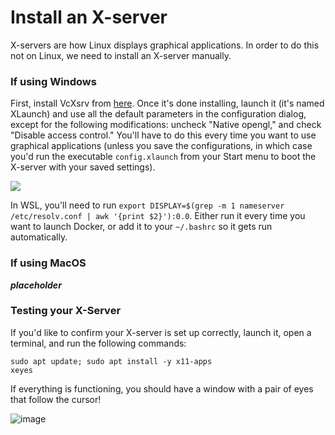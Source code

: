 # Install an X-server

X-servers are how Linux displays graphical applications. In order to do this not on Linux, we need
to install an X-server manually.

### If using Windows
First, install VcXsrv from [here](https://sourceforge.net/projects/vcxsrv/). Once it's done
installing, launch it (it's named XLaunch) and use all the default parameters in the 
configuration dialog, except for the following modifications: uncheck "Native opengl," and
check "Disable access control." You'll have to do this every time you want to use graphical
applications (unless you save the configurations, in which case you'd run the executable 
`config.xlaunch` from your Start menu to boot the X-server with your saved settings).

![](https://i.imgur.com/1EJWKh5.png)

In WSL, you'll need to run 
`export DISPLAY=$(grep -m 1 nameserver /etc/resolv.conf | awk '{print $2}'):0.0`. 
Either run it every time you want to launch Docker, or add it to your `~/.bashrc` so it gets run 
automatically.

### If using MacOS

***placeholder***

### Testing your X-Server

If you'd like to confirm your X-server is set up correctly, launch it, open a terminal, and run the
following commands:
```
sudo apt update; sudo apt install -y x11-apps
xeyes
```
If everything is functioning, you should have a window with a pair of eyes that follow the cursor!

![image](https://user-images.githubusercontent.com/19244666/118378411-57a53280-b599-11eb-8840-1f77d6dd8646.png)
